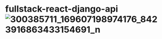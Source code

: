 # fullstack-react-django-api![300385711_169607198974176_8423916863433154691_n](https://github.com/user-attachments/assets/933fcd4d-40f6-4a7a-b003-b37aed2f1c2c)
